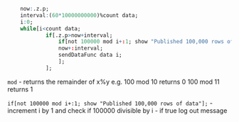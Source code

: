 ```q
    now:.z.p;
    interval:(60*10000000000)%count data;
    i:0;
    while[i<count data;
            if[.z.p>now+interval;
                if[not 100000 mod i+:1; show "Published 100,000 rows of data"];
                now+:interval;
                sendDataFunc data i;
                ];
            ];

```
`mod` - returns the remainder of x%y e.g.
100 mod 10 returns 0
100 mod 11 returns 1

``if[not 100000 mod i+:1; show "Published 100,000 rows of data"];`` - increment i by 1 and check if 100000 divisible by i - if true log out message
